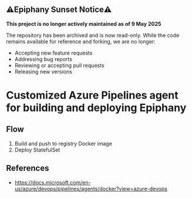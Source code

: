 ## ⚠️Epiphany Sunset Notice⚠️ 

**This project is no longer actively maintained as of 9 May 2025**

The repository has been archived and is now read-only. While the code remains available for reference and forking, we are no longer:
- Accepting new feature requests
- Addressing bug reports
- Reviewing or accepting pull requests
- Releasing new versions

# Customized Azure Pipelines agent for building and deploying Epiphany

## Flow

1. Build and push to registry Docker image
2. Deploy StatefulSet

## References

- https://docs.microsoft.com/en-us/azure/devops/pipelines/agents/docker?view=azure-devops
